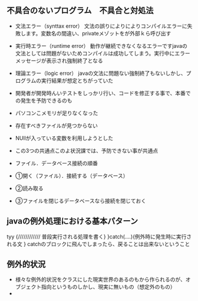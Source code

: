 ## 不具合のないプログラム　不具合と対処法
- 文法エラー（synttax error）
文法の誤りによりによりコンパイルエラーに失敗します。変数名の間違い、privateメゾットをが外部ｋら呼び出す
- 実行時エラー（runtime error）
動作が継続できなくなるエラーですjavaの文法としては問題がないためコンパイルは成功してしまう。実行中にエラーメッセージが表示され強制終了となる
- 理論エラー（logic error）
javaの文法に問題ない強制終了もないしかし、プログラムの実行結果が想定とちがっていた

- 開発者が開発時んいテストをしっかリ行い、コードを修正する事で、本番での発生を予防できるのも
- パソコンこメモリが足りなくなった
- 存在すべきファイルが見つからない
- NUllが入っている変数を利用しようとした
- この3つの共通点このよ状況課では、予防できない事が共通点
- ファイル．データベース接続の順番
- ①開く（ファイル）．接続する（データベース）
- ②読み取る
- ③ファイルを閉じるデータベースなら接続を閉じておく
## javaの例外処理における基本パターン
tyy {////////////
普段実行される処理を書く}
}catch(....){例外時に発生時に実行される文
}
catchのブロックに飛んでしまったら、戻ることは出来ないということ
## 例外的状況
- 様々な例外的状況をクラスにした現実世界のあるのもから作られるのが、オブジェクト指向というものしかし、現実に無いもの（想定外のもの）
- 
